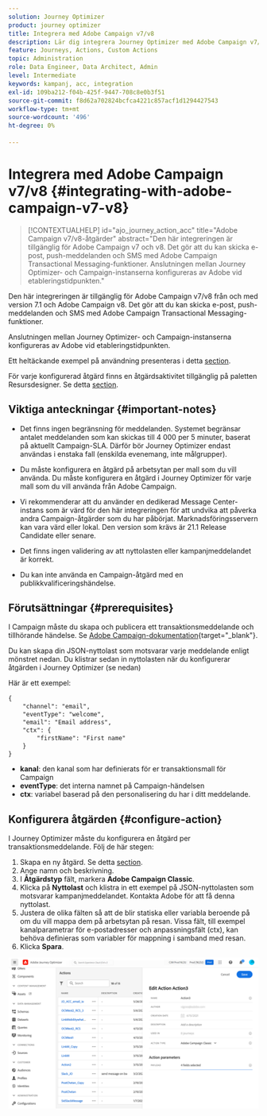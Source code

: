 ```yaml
---
solution: Journey Optimizer
product: journey optimizer
title: Integrera med Adobe Campaign v7/v8
description: Lär dig integrera Journey Optimizer med Adobe Campaign v7/v8
feature: Journeys, Actions, Custom Actions
topic: Administration
role: Data Engineer, Data Architect, Admin
level: Intermediate
keywords: kampanj, acc, integration
exl-id: 109ba212-f04b-425f-9447-708c8e0b3f51
source-git-commit: f8d62a702824bcfca4221c857acf1d1294427543
workflow-type: tm+mt
source-wordcount: '496'
ht-degree: 0%

---
```


# Integrera med Adobe Campaign v7/v8 {#integrating-with-adobe-campaign-v7-v8}

>[!CONTEXTUALHELP]
>id="ajo_journey_action_acc"
>title="Adobe Campaign v7/v8-åtgärder"
>abstract="Den här integreringen är tillgänglig för Adobe Campaign v7 och v8. Det gör att du kan skicka e-post, push-meddelanden och SMS med Adobe Campaign Transactional Messaging-funktioner. Anslutningen mellan Journey Optimizer- och Campaign-instanserna konfigureras av Adobe vid etableringstidpunkten."

Den här integreringen är tillgänglig för Adobe Campaign v7/v8 från och med version 7.1 och Adobe Campaign v8. Det gör att du kan skicka e-post, push-meddelanden och SMS med Adobe Campaign Transactional Messaging-funktioner.

Anslutningen mellan Journey Optimizer- och Campaign-instanserna konfigureras av Adobe vid etableringstidpunkten.

Ett heltäckande exempel på användning presenteras i detta [section](../building-journeys/ajo-ac.md).

För varje konfigurerad åtgärd finns en åtgärdsaktivitet tillgänglig på paletten Resursdesigner. Se detta [section](../building-journeys/using-adobe-campaign-v7-v8.md).

## Viktiga anteckningar {#important-notes}

* Det finns ingen begränsning för meddelanden. Systemet begränsar antalet meddelanden som kan skickas till 4 000 per 5 minuter, baserat på aktuellt Campaign-SLA. Därför bör Journey Optimizer endast användas i enstaka fall (enskilda evenemang, inte målgrupper).

* Du måste konfigurera en åtgärd på arbetsytan per mall som du vill använda. Du måste konfigurera en åtgärd i Journey Optimizer för varje mall som du vill använda från Adobe Campaign.

* Vi rekommenderar att du använder en dedikerad Message Center-instans som är värd för den här integreringen för att undvika att påverka andra Campaign-åtgärder som du har påbörjat. Marknadsföringsservern kan vara värd eller lokal. Den version som krävs är 21.1 Release Candidate eller senare.

* Det finns ingen validering av att nyttolasten eller kampanjmeddelandet är korrekt.

* Du kan inte använda en Campaign-åtgärd med en publikkvalificeringshändelse.

## Förutsättningar {#prerequisites}

I Campaign måste du skapa och publicera ett transaktionsmeddelande och tillhörande händelse. Se [Adobe Campaign-dokumentation](https://experienceleague.adobe.com/docs/campaign-classic/using/transactional-messaging/introduction/about-transactional-messaging.html#transactional-messaging){target="_blank"}.

Du kan skapa din JSON-nyttolast som motsvarar varje meddelande enligt mönstret nedan. Du klistrar sedan in nyttolasten när du konfigurerar åtgärden i Journey Optimizer (se nedan)

Här är ett exempel:

```
{
    "channel": "email",
    "eventType": "welcome",
    "email": "Email address",
    "ctx": {
        "firstName": "First name"
    }
}
```

* **kanal**: den kanal som har definierats för er transaktionsmall för Campaign
* **eventType**: det interna namnet på Campaign-händelsen
* **ctx**: variabel baserad på den personalisering du har i ditt meddelande.

## Konfigurera åtgärden {#configure-action}

I Journey Optimizer måste du konfigurera en åtgärd per transaktionsmeddelande. Följ de här stegen:

1. Skapa en ny åtgärd. Se detta [section](../action/action.md).
1. Ange namn och beskrivning.
1. I **Åtgärdstyp** fält, markera **Adobe Campaign Classic**.
1. Klicka på **Nyttolast** och klistra in ett exempel på JSON-nyttolasten som motsvarar kampanjmeddelandet. Kontakta Adobe för att få denna nyttolast.
1. Justera de olika fälten så att de blir statiska eller variabla beroende på om du vill mappa dem på arbetsytan på resan. Vissa fält, till exempel kanalparametrar för e-postadresser och anpassningsfält (ctx), kan behöva definieras som variabler för mappning i samband med resan.
1. Klicka **Spara**.

![](assets/accintegration1.png)